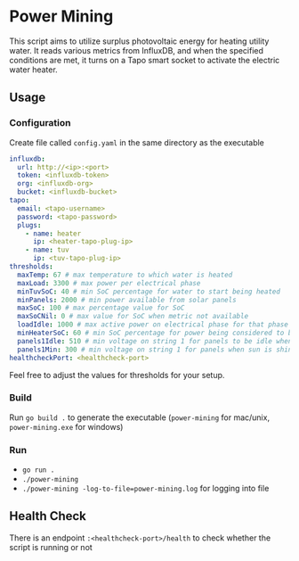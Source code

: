 # Power Mining

This script aims to utilize surplus photovoltaic energy for heating utility water. It reads various metrics from InfluxDB, and when the specified conditions are met, it turns on a Tapo smart socket to activate the electric water heater.

## Usage
### Configuration
Create file called `config.yaml` in the same directory as the executable
```yaml
influxdb:
  url: http://<ip>:<port>
  token: <influxdb-token>
  org: <influxdb-org>
  bucket: <influxdb-bucket>
tapo:
  email: <tapo-username>
  password: <tapo-password>
  plugs:
    - name: heater
      ip: <heater-tapo-plug-ip>
    - name: tuv
      ip: <tuv-tapo-plug-ip>
thresholds:
  maxTemp: 67 # max temperature to which water is heated
  maxLoad: 3300 # max power per electrical phase
  minTuvSoC: 40 # min SoC percentage for water to start being heated
  minPanels: 2000 # min power available from solar panels
  maxSoC: 100 # max percentage value for SoC
  maxSoCNil: 0 # max value for SoC when metric not available
  loadIdle: 1000 # max active power on electrical phase for that phase to be considered available for more load
  minHeaterSoC: 60 # min SoC percentage for power being considered to be sent to the air heater
  panels1Idle: 510 # min voltage on string 1 for panels to be idle when sun is shining
  panels1Min: 300 # min voltage on string 1 for panels when sun is shining
healthcheckPort: <healthcheck-port>
```
Feel free to adjust the values for thresholds for your setup.
### Build
Run `go build .` to generate the executable (`power-mining` for mac/unix, `power-mining.exe` for windows)
### Run
- `go run .`
- `./power-mining`
- `./power-mining -log-to-file=power-mining.log` for logging into file

## Health Check
There is an endpoint `:<healthcheck-port>/health` to check whether the script is running or not
